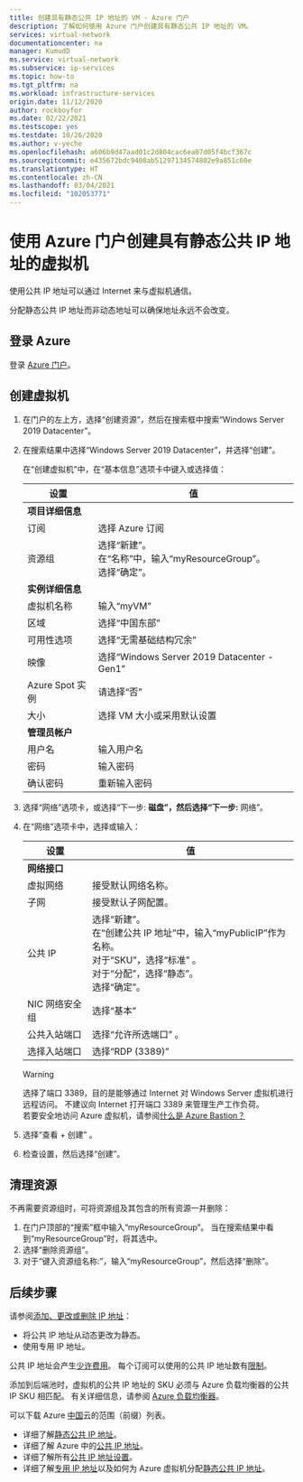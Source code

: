 ```yaml
---
title: 创建具有静态公共 IP 地址的 VM - Azure 门户
description: 了解如何使用 Azure 门户创建具有静态公共 IP 地址的 VM。
services: virtual-network
documentationcenter: na
manager: KumudD
ms.service: virtual-network
ms.subservice: ip-services
ms.topic: how-to
ms.tgt_pltfrm: na
ms.workload: infrastructure-services
origin.date: 11/12/2020
author: rockboyfor
ms.date: 02/22/2021
ms.testscope: yes
ms.testdate: 10/26/2020
ms.author: v-yeche
ms.openlocfilehash: a606b9d47aad01c2d804cac6ea07d05f4bcf367c
ms.sourcegitcommit: e435672bdc9400ab51297134574802e9a851c60e
ms.translationtype: HT
ms.contentlocale: zh-CN
ms.lasthandoff: 03/04/2021
ms.locfileid: "102053771"
---
```

# <a name="create-a-virtual-machine-with-a-static-public-ip-address-using-the-azure-portal"></a>使用 Azure 门户创建具有静态公共 IP 地址的虚拟机

使用公共 IP 地址可以通过 Internet 来与虚拟机通信。 

分配静态公共 IP 地址而非动态地址可以确保地址永远不会改变。   

## <a name="sign-in-to-azure"></a>登录 Azure

登录 [Azure 门户](https://portal.azure.cn)。

## <a name="create-a-virtual-machine"></a>创建虚拟机

<!--MOONCAKE CUSTOMIZATION  ON Windows Server 2019 Datacenter - Gen1 TILL 01/182021-->

1. 在门户的左上方，选择“创建资源”，然后在搜索框中搜索“Windows Server 2019 Datacenter”。
    
    <!--Not Available on select **Create a resource** > **Compute** > **Virtual machine**-->
    
2. 在搜索结果中选择“Windows Server 2019 Datacenter”，并选择“创建”。

    在“创建虚拟机”中，在“基本信息”选项卡中键入或选择值：
    
    | 设置 | 值                                          |
    |-----------------------|----------------------------------|
    | **项目详细信息** |  |
    | 订阅 | 选择 Azure 订阅 |
    | 资源组 | 选择“新建”。 <br /> 在“名称”中，输入“myResourceGroup”。 <br /> 选择“确定”。 |
    | **实例详细信息** |  |
    | 虚拟机名称 | 输入“myVM” |
    | 区域 | 选择“中国东部” |
    | 可用性选项 | 选择“无需基础结构冗余” |
    | 映像 | 选择“Windows Server 2019 Datacenter - Gen1” |
    | Azure Spot 实例 | 请选择“否” |
    | 大小 | 选择 VM 大小或采用默认设置 |
    | **管理员帐户** |  |
    | 用户名 | 输入用户名 |
    | 密码 | 输入密码 |
    | 确认密码 | 重新输入密码 |

3. 选择“网络”选项卡，或选择“下一步: **磁盘”，然后选择“下一步:** 网络”。

4. 在“网络”选项卡中，选择或输入：

    | 设置 | 值 |
    |-|-|
    | **网络接口** |  |
    | 虚拟网络 | 接受默认网络名称。 |
    | 子网 | 接受默认子网配置。 |
    | 公共 IP | 选择“新建”。 <br /> 在“创建公共 IP 地址”中，输入“myPublicIP”作为名称。 <br /> 对于“SKU”，选择“标准” 。 <br /> 对于“分配”，选择“静态”。 <br /> 选择“确定”。  |
    | NIC 网络安全组 | 选择“基本”|
    | 公共入站端口 | 选择“允许所选端口”  。 |
    | 选择入站端口 | 选择“RDP (3389)” |

    > [!WARNING]
    > 选择了端口 3389，目的是能够通过 Internet 对 Windows Server 虚拟机进行远程访问。 不建议向 Internet 打开端口 3389 来管理生产工作负荷。 <br /> 若要安全地访问 Azure 虚拟机，请参阅[什么是 Azure Bastion？](../bastion/bastion-overview.md)
   
5. 选择“查看 + 创建”  。 
  
6. 检查设置，然后选择“创建”。

## <a name="clean-up-resources"></a>清理资源

不再需要资源组时，可将资源组及其包含的所有资源一并删除：

1. 在门户顶部的“搜索”框中输入“myResourceGroup”。 当在搜索结果中看到“myResourceGroup”时，将其选中。
2. 选择“删除资源组”。
3. 对于“键入资源组名称:”，输入“myResourceGroup”，然后选择“删除”。 

## <a name="next-steps"></a>后续步骤

请参阅[添加、更改或删除 IP 地址](virtual-network-network-interface-addresses.md)：

* 将公共 IP 地址从动态更改为静态。
* 使用专用 IP 地址。

公共 IP 地址会产生[少许费用](https://www.azure.cn/pricing/details/ip-addresses/)。 每个订阅可以使用的公共 IP 地址数有[限制](../azure-resource-manager/management/azure-subscription-service-limits.md?toc=%2fvirtual-network%2ftoc.json#azure-resource-manager-virtual-networking-limits)。

添加到后端池时，虚拟机的公共 IP 地址的 SKU 必须与 Azure 负载均衡器的公共 IP SKU 相匹配。 有关详细信息，请参阅 [Azure 负载均衡器](../load-balancer/skus.md)。

可以下载 Azure [中国](https://www.microsoft.com/download/confirmation.aspx?id=57062)云的范围（前缀）列表。

<!--CORRECT ON confirmation.aspx?id=57062-->

- 详细了解[静态公共 IP 地址](./public-ip-addresses.md#allocation-method)。
- 详细了解 Azure 中的[公共 IP 地址](./public-ip-addresses.md#public-ip-addresses)。
- 详细了解所有[公共 IP 地址设置](virtual-network-public-ip-address.md#create-a-public-ip-address)。
- 详细了解[专用 IP 地址](./private-ip-addresses.md)以及如何为 Azure 虚拟机分配[静态公共 IP 地址](virtual-network-network-interface-addresses.md#add-ip-addresses)。

<!--Update_Description: update meta properties, wording update, update link-->